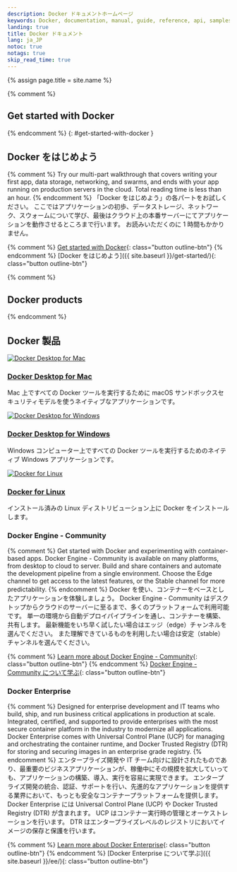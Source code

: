 ```yaml
---
description: Docker ドキュメントホームページ
keywords: Docker, documentation, manual, guide, reference, api, samples
landing: true
title: Docker ドキュメント
lang: ja_JP
notoc: true
notags: true
skip_read_time: true
---
```

{% assign page.title = site.name %}

{% comment %}
## Get started with Docker
{% endcomment %}
{: #get-started-with-docker }
## Docker をはじめよう

{% comment %}
Try our multi-part walkthrough that covers writing your first app,
data storage, networking, and swarms, and ends with your app running on
production servers in the cloud. Total reading time is less than an hour.
{% endcomment %}
「Docker をはじめよう」の各パートをお試しください。
ここではアプリケーションの初歩、データストレージ、ネットワーク、スウォームについて学び、最後はクラウド上の本番サーバーにてアプリケーションを動作させるところまで行います。
お読みいただくのに 1 時間もかかりません。

{% comment %}
[Get started with Docker](/get-started/){: class="button outline-btn"}
{% endcomment %}
[Docker をはじめよう]({{ site.baseurl }}/get-started/){: class="button outline-btn"}

{% comment %}
## Docker products
{% endcomment %}
## Docker 製品

<div class="component-container">
    <!--start row-->
    <div class="row">
        <div class="col-sm-12 col-md-12 col-lg-4 block">
            <div class="component">
                <div class="component-icon">
                    <a href="docker-for-mac/install/"> <img src="{{ site.baseurl }}/images/apple_48.svg" alt="Docker Desktop for Mac"> </a>
                </div>
                <h3 id="docker-for-mac"><a href="/docker-for-mac/install/">Docker Desktop for Mac</a></h3>
                <p>Mac 上ですべての Docker ツールを実行するために macOS サンドボックスセキュリティモデルを使うネイティブなアプリケーションです。</p>
            </div>
        </div>
        <div class="col-sm-12 col-md-12 col-lg-4 block">
            <div class="component">
                <div class="component-icon">
                    <a href="docker-for-windows/install/"> <img src="{{ site.baseurl }}/images/windows_48.svg" alt="Docker Desktop for Windows"> </a>
                </div>
                <h3 id="docker-for-windows"><a href="/docker-for-windows/install/">Docker Desktop for Windows</a></h3>
                <p>Windows コンピューター上ですべての Docker ツールを実行するためのネイティブ Windows アプリケーションです。</p>
            </div>
        </div>
        <div class="col-sm-12 col-md-12 col-lg-4 block">
            <div class="component">
                <div class="component-icon">
                    <a href="engine/install/"> <img src="{{ site.baseurl }}/images/linux_48.svg" alt="Docker for Linux"> </a>
                </div>
                <h3 id="docker-for-linux"><a href="/engine/install/">Docker for Linux</a></h3>
                <p>インストール済みの Linux ディストリビューション上に Docker をインストールします。</p>
            </div>
        </div>
    </div>
</div>

<div class="row">
<div markdown="1" class="col-xs-12 col-sm-12 col-md-12 col-lg-6 block">

### Docker Engine - Community

{% comment %}
Get started with Docker and experimenting with container-based apps. Docker Engine - Community
is available on many platforms, from desktop to cloud to server. Build and share
containers and automate the development pipeline from a single environment.
Choose the Edge channel to get access to the latest features, or the Stable
channel for more predictability.
{% endcomment %}
Docker を使い、コンテナーをベースとしたアプリケーションを体験しましょう。
Docker Engine - Community はデスクトップからクラウドのサーバーに至るまで、多くのプラットフォームで利用可能です。
単一の環境から自動デプロイパイプラインを通し、コンテナーを構築、共有します。
最新機能をいち早く試したい場合はエッジ（edge）チャンネルを選んでください。
また理解できているものを利用したい場合は安定（stable）チャンネルを選んでください。

{% comment %}
[Learn more about Docker Engine - Community](/engine/index.md){: class="button outline-btn"}
{% endcomment %}
[Docker Engine - Community について学ぶ](/engine/index.md){: class="button outline-btn"}

</div>
<div markdown="1" class="col-xs-12 col-sm-12 col-md-12 col-lg-6 block">

### Docker Enterprise

{% comment %}
Designed for enterprise development and IT teams who build, ship, and run
business critical applications in production at scale. Integrated, certified,
and supported to provide enterprises with the most secure container platform in
the industry to modernize all applications. Docker Enterprise comes with Universal Control Plane (UCP) for managing and orchestrating the container runtime, and Docker Trusted Registry (DTR) for storing and securing images in an enterprise grade registry.
{% endcomment %}
エンタープライズ開発や IT チーム向けに設計されたものであり、最重要のビジネスアプリケーションが、稼働中にその規模を拡大していっても、アプリケーションの構築、導入、実行を容易に実現できます。
エンタープライズ開発の統合、認証、サポートを行い、先進的なアプリケーションを提供する業界において、もっとも安全なコンテナープラットフォームを提供します。
Docker Enterprise には Universal Control Plane (UCP) や Docker Trusted Registry (DTR) が含まれます。
UCP はコンテナー実行時の管理とオーケストレーションを行います。
DTR はエンタープライズレベルのレジストリにおいてイメージの保存と保護を行います。

{% comment %}
[Learn more about Docker Enterprise](/ee/){: class="button outline-btn"}
{% endcomment %}
[Docker Enterprise について学ぶ]({{ site.baseurl }}/ee/){: class="button outline-btn"}

</div>
</div><!-- end row -->

